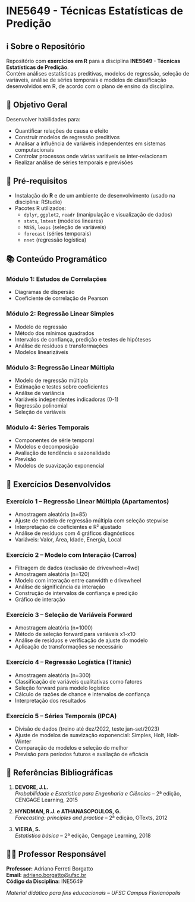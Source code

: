 # INE5649 - Técnicas Estatísticas de Predição

## ℹ️ Sobre o Repositório
Repositório com **exercícios em R** para a disciplina **INE5649 - Técnicas Estatísticas de Predição**.  
Contém análises estatísticas preditivas, modelos de regressão, seleção de variáveis, análise de séries temporais e modelos de classificação desenvolvidos em R, de acordo com o plano de ensino da disciplina.

## 🎯 Objetivo Geral
Desenvolver habilidades para:
- Quantificar relações de causa e efeito
- Construir modelos de regressão preditivos
- Analisar a influência de variáveis independentes em sistemas computacionais
- Controlar processos onde várias variáveis se inter-relacionam
- Realizar análise de séries temporais e previsões

## 🧰 Pré-requisitos
- Instalação do **R** e de um ambiente de desenvolvimento (usado na disciplina: RStudio)  
- Pacotes R utilizados:  
  - `dplyr`, `ggplot2`, `readr` (manipulação e visualização de dados)
  - `stats`, `lmtest` (modelos lineares)
  - `MASS`, `leaps` (seleção de variáveis)
  - `forecast` (séries temporais)
  - `nnet` (regressão logística)

## 📚 Conteúdo Programático

### Módulo 1: Estudos de Correlações
- Diagramas de dispersão
- Coeficiente de correlação de Pearson

### Módulo 2: Regressão Linear Simples
- Modelo de regressão
- Método dos mínimos quadrados
- Intervalos de confiança, predição e testes de hipóteses
- Análise de resíduos e transformações
- Modelos linearizáveis

### Módulo 3: Regressão Linear Múltipla
- Modelo de regressão múltipla
- Estimação e testes sobre coeficientes
- Análise de variância
- Variáveis independentes indicadoras (0-1)
- Regressão polinomial
- Seleção de variáveis

### Módulo 4: Séries Temporais
- Componentes de série temporal
- Modelos e decomposição
- Avaliação de tendência e sazonalidade
- Previsão
- Modelos de suavização exponencial

## 📖 Exercícios Desenvolvidos

### Exercício 1 – Regressão Linear Múltipla (Apartamentos)
- Amostragem aleatória (n=85)
- Ajuste de modelo de regressão múltipla com seleção stepwise
- Interpretação de coeficientes e R² ajustado
- Análise de resíduos com 4 gráficos diagnósticos
- Variáveis: Valor, Área, Idade, Energia, Local

### Exercício 2 – Modelo com Interação (Carros)
- Filtragem de dados (exclusão de drivewheel=4wd)
- Amostragem aleatória (n=120)
- Modelo com interação entre canwidth e drivewheel
- Análise de significância da interação
- Construção de intervalos de confiança e predição
- Gráfico de interação

### Exercício 3 – Seleção de Variáveis Forward
- Amostragem aleatória (n=1000)
- Método de seleção forward para variáveis x1-x10
- Análise de resíduos e verificação de ajuste do modelo
- Aplicação de transformações se necessário

### Exercício 4 – Regressão Logística (Titanic)
- Amostragem aleatória (n=300)
- Classificação de variáveis qualitativas como fatores
- Seleção forward para modelo logístico
- Cálculo de razões de chance e intervalos de confiança
- Interpretação dos resultados

### Exercício 5 – Séries Temporais (IPCA)
- Divisão de dados (treino até dez/2022, teste jan-set/2023)
- Ajuste de modelos de suavização exponencial: Simples, Holt, Holt-Winter
- Comparação de modelos e seleção do melhor
- Previsão para períodos futuros e avaliação de eficácia

## 📖 Referências Bibliográficas

1. **DEVORE, J.L.**  
   *Probabilidade e Estatística para Engenharia e Ciências* – 2ª edição, CENGAGE Learning, 2015

2. **HYNDMAN, R.J. e ATHANASOPOULOS, G.**  
   *Forecasting: principles and practice* – 2ª edição, OTexts, 2012

3. **VIEIRA, S.**  
   *Estatística básica* – 2ª edição, Cengage Learning, 2018



## 👨‍🏫 Professor Responsável
**Professor:** Adriano Ferreti Borgatto  
**Email:** adriano.borgatto@ufsc.br  
**Código da Disciplina:** INE5649  

*Material didático para fins educacionais – UFSC Campus Florianópolis*
